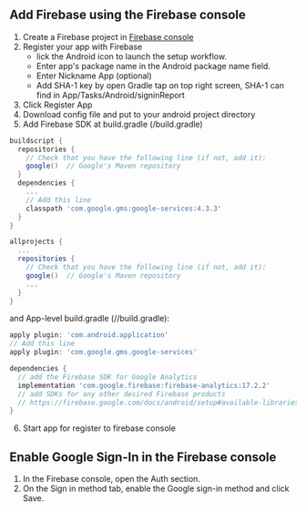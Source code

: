 ## Add Firebase using the Firebase console

1. Create a Firebase project in [Firebase console](https://console.firebase.google.com/)
2. Register your app with Firebase
   - lick the Android icon to launch the setup workflow.
   - Enter app's package name in the Android package name field.
   - Enter Nickname App (optional)
   - Add SHA-1 key by open Gradle tap on top right screen, SHA-1 can find in App/Tasks/Android/signinReport
3. Click Register App
4. Download config file and put to your android project directory
5. Add Firebase SDK at build.gradle (<project>/build.gradle)

```gradle
buildscript {
  repositories {
    // Check that you have the following line (if not, add it):
    google()  // Google's Maven repository
  }
  dependencies {
    ...
    // Add this line
    classpath 'com.google.gms:google-services:4.3.3'
  }
}

allprojects {
  ...
  repositories {
    // Check that you have the following line (if not, add it):
    google()  // Google's Maven repository
    ...
  }
}
```

and App-level build.gradle (<project>/<app-module>/build.gradle):

```gradle
apply plugin: 'com.android.application'
// Add this line
apply plugin: 'com.google.gms.google-services'

dependencies {
  // add the Firebase SDK for Google Analytics
  implementation 'com.google.firebase:firebase-analytics:17.2.2'
  // add SDKs for any other desired Firebase products
  // https://firebase.google.com/docs/android/setup#available-libraries
}
```

6. Start app for register to firebase console

## Enable Google Sign-In in the Firebase console

1. In the Firebase console, open the Auth section.
2. On the Sign in method tab, enable the Google sign-in method and click Save.
